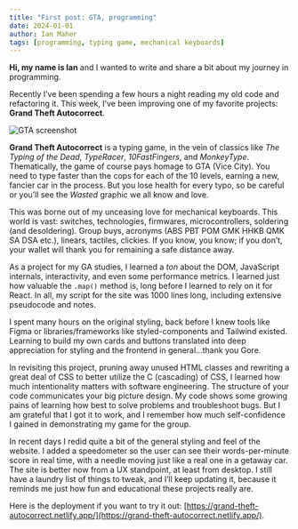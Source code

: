 ```yaml
---
title: "First post: GTA, programming"
date: 2024-01-01
author: Ian Maher
tags: [programming, typing game, mechanical keyboards]
---
```


**Hi, my name is Ian** and I wanted to write and share a bit about my journey in programming.

Recently I’ve been spending a few hours a night reading my old code and refactoring it. This week, I’ve been improving one of my favorite projects: **Grand Theft Autocorrect**.  

![GTA screenshot](https://f005.backblazeb2.com/file/ianpmaher/gtaBEST.png)

**Grand Theft Autocorrect** is a typing game, in the vein of classics like _The Typing of the Dead_, _TypeRacer_, _10FastFingers_, and _MonkeyType_. Thematically, the game of course pays homage to GTA (Vice City). You need to type faster than the cops for each of the 10 levels, earning a new, fancier car in the process. But you lose health for every typo, so be careful or you’ll see the _Wasted_ graphic we all know and love.    
  
This was borne out of my unceasing love for mechanical keyboards. This world is vast: switches, technologies, firmwares, microcontrollers, soldering (and desoldering). Group buys, acronyms (ABS PBT POM GMK HHKB QMK SA DSA etc.), linears, tactiles, clickies. If you know, you know; if you don’t, your wallet will thank you for remaining a safe distance away.  


As a project for my GA studies, I learned a _ton_ about the DOM, JavaScript internals, interactivity, and even some performance metrics. I learned just how valuable the `.map()` method is, long before I learned to rely on it for React. In all, my script for the site was 1000 lines long, including extensive pseudocode and notes.  


I spent many hours on the original styling, back before I knew tools like Figma or libraries/frameworks like styled-components and Tailwind existed. Learning to build my own cards and buttons translated into deep appreciation for styling and the frontend in general…thank you Gore.  


In revisiting this project, pruning away unused HTML classes and rewriting a great deal of CSS to better utilize the C (cascading) of CSS, I learned how much intentionality matters with software engineering. The structure of your code communicates your big picture design. My code shows some growing pains of learning how best to solve problems and troubleshoot bugs. But I am grateful that I got it to work, and I remember how much self-confidence I gained in demonstrating my game for the group.  


In recent days I redid quite a bit of the general styling and feel of the website. I added a speedometer so the user can see their words-per-minute score in real time, with a needle moving just like a real one in a getaway car. The site is better now from a UX standpoint, at least from desktop. I still have a laundry list of things to tweak, and I’ll keep updating it, because it reminds me just how fun and educational these projects really are.  


Here is the deployment if you want to try it out: [https://grand-theft-autocorrect.netlify.app/](https://grand-theft-autocorrect.netlify.app/).
